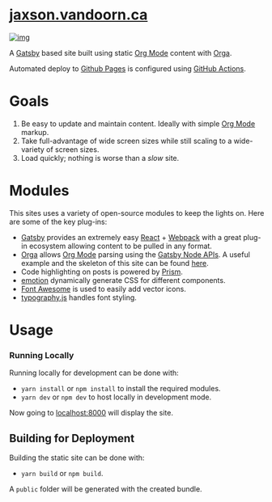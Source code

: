 

# [jaxson.vandoorn.ca](https://jaxson.vandoorn.ca)

[![img](https://github.com/woofers/woofers.github.io/workflows/build/badge.svg)](https://github.com/woofers/woofers.github.io/actions)

A [Gatsby](https://www.gatsbyjs.org/) based site built using static [Org Mode](https://orgmode.org/) content with [Orga](https://github.com/xiaoxinghu/orgajs).

Automated deploy to [Github Pages](https://pages.github.com/) is configured using [GitHub Actions](https://github.com/features/actions).


# Goals

1.  Be easy to update and maintain content.  Ideally with simple [Org Mode](https://orgmode.org/) markup.
2.  Take full-advantage of wide screen sizes while still scaling to a wide-variety of screen sizes.
3.  Load quickly; nothing is worse than a *slow* site.


# Modules

This sites uses a variety of open-source modules to keep the lights on.  Here are some of the key plug-ins:

-   [Gatsby](https://www.gatsbyjs.org/) provides an extremely easy [React](https://reactjs.org/) + [Webpack](https://webpack.js.org/) with a great plug-in ecosystem allowing content to be pulled in any format.
-   [Orga](https://github.com/xiaoxinghu/orgajs) allows [Org Mode](https://orgmode.org/) parsing using the [Gatsby Node APIs](https://www.gatsbyjs.org/docs/node-apis/).  A useful example and the skeleton of this site can be found [here](https://github.com/xiaoxinghu/gatsby-orga).
-   Code highlighting on posts is powered by [Prism](https://prismjs.com/).
-   [emotion](https://emotion.sh/) dynamically generate CSS for different components.
-   [Font Awesome](https://github.com/danawoodman/react-fontawesome) is used to easily add vector icons.
-   [typography.js](https://github.com/KyleAMathews/typography.js) handles font styling.


# Usage


### Running Locally

Running locally for development can be done with:

-   `yarn install` or `npm install` to install the required modules.
-   `yarn dev` or `npm dev` to host locally in development mode.

Now going to [localhost:8000](http://localhost:8000) will display the site.


## Building for Deployment

Building the static site can be done with:

-   `yarn build` or `npm build`.

A `public` folder will be generated with the created bundle.
